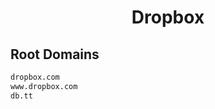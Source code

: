 


<h1 align="center">Dropbox</h1>  


## Root Domains


```html
dropbox.com
www.dropbox.com
db.tt
```  

<br>
